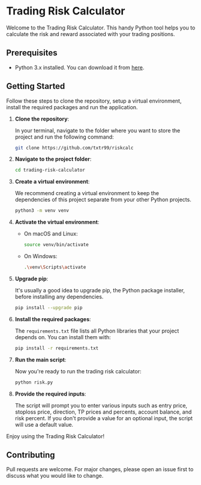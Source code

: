 # Trading Risk Calculator

Welcome to the Trading Risk Calculator. This handy Python tool helps you to calculate the risk and reward associated with your trading positions.

## Prerequisites

- Python 3.x installed. You can download it from [here](https://www.python.org/downloads/).

## Getting Started

Follow these steps to clone the repository, setup a virtual environment, install the required packages and run the application.

1. **Clone the repository**:

    In your terminal, navigate to the folder where you want to store the project and run the following command:
    ```bash
    git clone https://github.com/txtr99/riskcalc
    ```

2. **Navigate to the project folder**:
    ```bash
    cd trading-risk-calculator
    ```

3. **Create a virtual environment**:

    We recommend creating a virtual environment to keep the dependencies of this project separate from your other Python projects.
    ```bash
    python3 -m venv venv
    ```

4. **Activate the virtual environment**:

    - On macOS and Linux:
        ```bash
        source venv/bin/activate
        ```
    - On Windows:
        ```bash
        .\venv\Scripts\activate
        ```

5. **Upgrade pip**:

    It's usually a good idea to upgrade pip, the Python package installer, before installing any dependencies.
    ```bash
    pip install --upgrade pip
    ```

6. **Install the required packages**:

    The `requirements.txt` file lists all Python libraries that your project depends on. You can install them with:
    ```bash
    pip install -r requirements.txt
    ```

7. **Run the main script**:

    Now you're ready to run the trading risk calculator:
    ```bash
    python risk.py
    ```

8. **Provide the required inputs**:

    The script will prompt you to enter various inputs such as entry price, stoploss price, direction, TP prices and percents, account balance, and risk percent. If you don't provide a value for an optional input, the script will use a default value.

Enjoy using the Trading Risk Calculator!

## Contributing

Pull requests are welcome. For major changes, please open an issue first to discuss what you would like to change.
